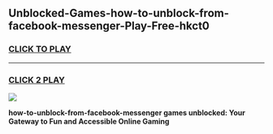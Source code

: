 
## Unblocked-Games-how-to-unblock-from-facebook-messenger-Play-Free-hkct0
<h3>
<a href="https://premium76.site?title=how-to-unblock-from-facebook-messenger&ref=21A">CLICK TO PLAY</a></h3>
<hr>

<h3>
<a href="https://premium76.site?title=how-to-unblock-from-facebook-messenger&ref=21A">CLICK 2 PLAY</a>
  
</h3>

<a href="https://premium76.site?title=how-to-unblock-from-facebook-messenger&ref=21A"><img src="https://clearcache.store/games.png"></a>


**how-to-unblock-from-facebook-messenger games unblocked: Your Gateway to Fun and Accessible Online Gaming**

